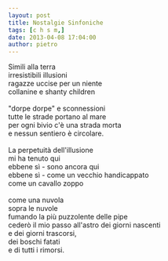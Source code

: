```yaml
---
layout: post
title: Nostalgie Sinfoniche
tags: [c h s m,]
date: 2013-04-08 17:04:00
author: pietro
---
```

Simili alla terra<br/>irresistibili illusioni<br/>ragazze uccise per un niente<br/>collanine e shanty children<br/><br/>"dorpe dorpe" e sconnessioni<br/>tutte le strade portano al mare<br/>per ogni bivio c'è una strada morta<br/>e nessun sentiero è circolare.<br/><br/>La perpetuità dell'illusione<br/>mi ha tenuto qui<br/>ebbene sì - sono ancora qui<br/>ebbene sì - come un vecchio handicappato<br/>come un cavallo zoppo<br/><br/>come una nuvola<br/>sopra le nuvole<br/>fumando la più puzzolente delle pipe<br/>cederò il mio passo all'astro dei giorni nascenti<br/>e dei giorni trascorsi,<br/>dei boschi fatati<br/>e di tutti i rimorsi.
